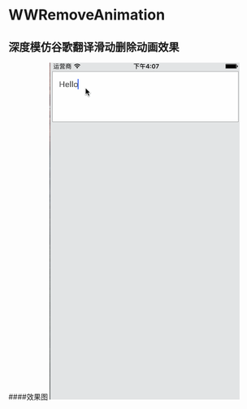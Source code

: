 # WWRemoveAnimation
## 深度模仿谷歌翻译滑动删除动画效果
####效果图
![image](https://raw.githubusercontent.com/WilliamZhangWH/WWRemoveAnimation/master/screenshot/WWRemoveAnimation.gif)
